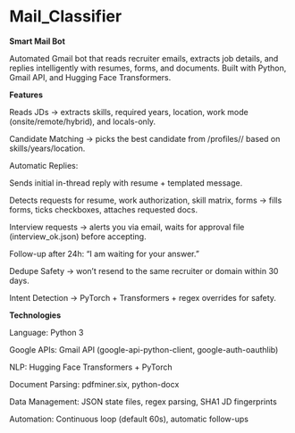 # Mail_Classifier
**Smart Mail Bot**

Automated Gmail bot that reads recruiter emails, extracts job details, and replies intelligently with resumes, forms, and documents. Built with Python, Gmail API, and Hugging Face Transformers.

**Features**

Reads JDs → extracts skills, required years, location, work mode (onsite/remote/hybrid), and locals-only.

Candidate Matching → picks the best candidate from /profiles/<slug>/ based on skills/years/location.

Automatic Replies:

Sends initial in-thread reply with resume + templated message.

Detects requests for resume, work authorization, skill matrix, forms → fills forms, ticks checkboxes, attaches requested docs.

Interview requests → alerts you via email, waits for approval file (interview_ok.json) before accepting.

Follow-up after 24h: “I am waiting for your answer.”

Dedupe Safety → won’t resend to the same recruiter or domain within 30 days.

Intent Detection → PyTorch + Transformers + regex overrides for safety.

**Technologies**

Language: Python 3

Google APIs: Gmail API (google-api-python-client, google-auth-oauthlib)

NLP: Hugging Face Transformers + PyTorch

Document Parsing: pdfminer.six, python-docx

Data Management: JSON state files, regex parsing, SHA1 JD fingerprints

Automation: Continuous loop (default 60s), automatic follow-ups
